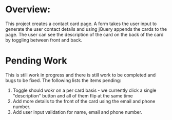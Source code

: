 # Overview:

This project creates a contact card page.  A form takes the user input to generate the user contact details and using jQuery appends the cards to the page.  The user can see the description of the card on the back of the card by toggling between front and back.


# Pending Work
This is still work in progress and there is still work to be completed and bugs to be fixed.  The following lists the items pending:

1. Toggle should wokr on a per card basis - we currently click a single "description" button and all of them flip at the same time
2. Add more details to the front of the card using the email and phone number.
3. Add user input validation for name, email and phone number.